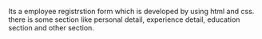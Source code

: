 Its a employee registrstion form which is developed by using html and css. there is some section like personal detail, experience detail, education section and other section.
